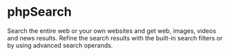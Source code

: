 # phpSearch
Search the entire web or your own websites and get web, images, videos and news results. Refine the search results with the built-in search filters or by using advanced search operands.
